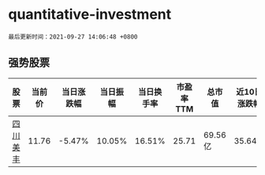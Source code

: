 # quantitative-investment

`最后更新时间：2021-09-27 14:06:48 +0800`

## 强势股票

|股票|当前价|当日涨跌幅|当日振幅|当日换手率|市盈率TTM|总市值|近10日涨跌幅|
|----|----|----|----|----|----|----|----|
|[四川美丰](https://xueqiu.com/S/SZ000731)|11.76|-5.47%|10.05%|16.51%|25.71|69.56亿|35.64%|
